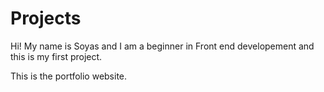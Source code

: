 # Projects

Hi! My name is Soyas and I am a beginner in Front end developement and this is my first project.

This is the portfolio website.
